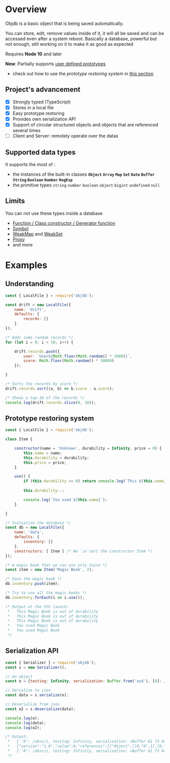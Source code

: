 # Overview
Objdb is a basic object that is being saved automatically.

You can store, edit, remove values inside of it, it will all be saved and can be accessed even after a system reboot.
Basically a database, powerful but not enough, still working on it to make it as good as expected

Requires **Node 10** and later

**New**: Partially supports [user defined prototypes](https://developer.mozilla.org/en-US/docs/Learn/JavaScript/Objects/Object_prototypes)
- check out how to use the *prototype restoring system* in [this section](#prototype-restoring-system)

## Project's advancement
- [x] Strongly typed (TypeScript)
- [x] Stores in a local file
- [x] Easy prototype restoring
- [x] Provides own serialization API
- [x] Support of circular structured objects and objects that are referenced several times
- [ ] Client and Server: remotely operate over the datas

## Supported data types
It supports the most of :
- the instances of the built-in classes **`Object` `Array` `Map` `Set` `Date` `Buffer` `String` `Boolean` `Number` `RegExp`**
- the primitive types `string` `number` `boolean` `object` `bigint` `undefined` `null`

## Limits
You can not use these types inside a database
- [Function / Class constructor / Generator function](https://developer.mozilla.org/en-US/docs/Web/JavaScript/Reference/Functions)
- [Symbol](https://developer.mozilla.org/en-US/docs/Web/JavaScript/Reference/Global_Objects/Symbol)
- [WeakMap](https://developer.mozilla.org/en-US/docs/Web/JavaScript/Reference/Global_Objects/WeakMap) and [WeakSet](https://developer.mozilla.org/en-US/docs/Web/JavaScript/Reference/Global_Objects/WeakSet)
- [Proxy](https://developer.mozilla.org/en-US/docs/Web/JavaScript/Reference/Global_Objects/Proxy)
- and more

# Examples
## Understanding
```js
const { LocalFile } = require('objdb');

const drift = new LocalFile({
	name: 'drift',
	defaults: {
		records: []
	}
});

/* Adds some random records */
for (let i = 0; i < 10; i++) {

    drift.records.push({
        user: `User${Math.floor(Math.random() * 2000)}`,
        score: Math.floor(Math.random() * 50000)
    });

}

/* Sorts the records by score */
drift.records.sort((a, b) => b.score - a.score);

/* Shows a top-10 of the records */
console.log(drift.records.slice(0, 10));
```

## Prototype restoring system
```js
const { LocalFile } = require('objdb');

class Item {

	constructor(name = 'Unknown', durability = Infinity, price = 0) {
		this.name = name;
		this.durability = durability;
		this.price = price;
	}

	use() {
		if (this.durability <= 0) return console.log(`This ${this.name} is out of durability`);
		
		this.durability--;

		console.log(`You used ${this.name}`);
	}

}

/* Initialize the database */
const db = new LocalFile({
	name: 'data',
	defaults: {
		inventory: []
	},
	constructors: [ Item ] /* We `in`sert the constructor Item */
});

/* A magic book that we can use only twice */
const item = new Item('Magic Book', 2);

/* Save the magic book */
db.inventory.push(item);

/* Try to use all the magic books */
db.inventory.forEach(i => i.use());

/* Output at the 5th launch:
 *   This Magic Book is out of durability
 *   This Magic Book is out of durability
 *   This Magic Book is out of durability
 *   You used Magic Book
 *   You used Magic Book
 */
```

## Serialization API
```js
const { Serializer } = require('objdb');
const s = new Serializer();

// An object
const o = {testing: Infinity, serialization: Buffer.from('asd'), [0]: /ab+c/i};

// Serialize to json
const data = s.serialize(o);

// Deserialize from json
const o2 = s.deserialize(data);

console.log(o);
console.log(data);
console.log(o2);

/* Output:
 *   { '0': /ab+c/i, testing: Infinity, serialization: <Buffer 61 73 64> }
 *   {"version":"1.0","value":0,"references":[["Object",[[0,"0",1],[0,"testing",[3,"Infinity"]],[0,"serialization",2]]],["RegExp",[],"ab+c","i"],["Buffer",[],"YXNk"]]}
 *   { '0': /ab+c/i, testing: Infinity, serialization: <Buffer 61 73 64> }
 */
```
